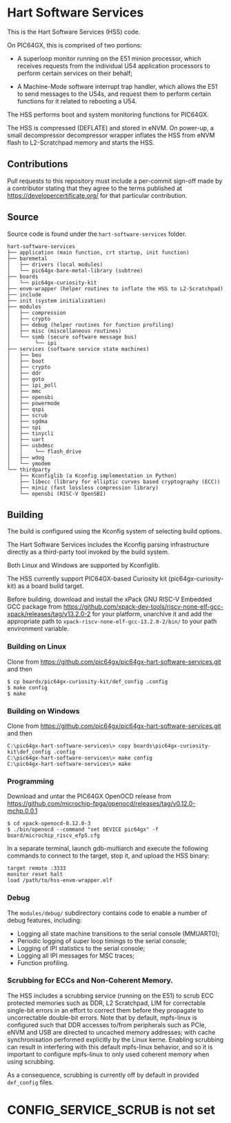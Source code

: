 # Hart Software Services

This is the Hart Software Services (HSS) code. 

On PIC64GX, this is comprised of two portions:

- A superloop monitor running on the E51 minion processor, which receives requests from the 
   individual U54 application processors to perform certain services on their behalf;

- A Machine-Mode software interrupt trap handler, which allows the E51 to send messages to the U54s, 
   and request them to perform certain functions for it related to rebooting a U54.

The HSS performs boot and system monitoring functions for PIC64GX.

The HSS is compressed (DEFLATE) and stored in eNVM.  On power-up, a small decompressor decompressor wrapper inflates the HSS from eNVM flash to L2-Scratchpad memory and starts the HSS.

## Contributions

Pull requests to this repository must include a per-commit sign-off made by a contributor stating that they agree to the terms published at https://developercertificate.org/ for that particular contribution.

## Source

Source code is found under the `hart-software-services` folder.
   
    hart-software-services
    ├── application (main function, crt startup, init function)
    ├── baremetal
    │   ├── drivers (local modules)
    │   └── pic64gx-bare-metal-library (subtree)
    ├── boards
    │   └── pic64gx-curiosity-kit
    ├── envm-wrapper (helper routines to inflate the HSS to L2-Scratchpad)
    ├── include
    ├── init (system initialization)
    ├── modules
    │   ├── compression
    │   ├── crypto
    │   ├── debug (helper routines for function profiling)
    │   ├── misc (miscellaneous routines)
    │   └── ssmb (secure software message bus)
    │        └── ipi
    ├── services (software service state machines)
    │   ├── beu
    │   ├── boot
    │   ├── crypto
    │   ├── ddr
    │   ├── goto
    │   ├── ipi_poll
    │   ├── mmc
    │   ├── opensbi
    │   ├── powermode
    │   ├── qspi
    │   ├── scrub
    │   ├── sgdma
    │   ├── spi
    │   ├── tinycli
    │   ├── uart
    │   ├── usbdmsc
    │   │    └── flash_drive
    │   ├── wdog
    │   └── ymodem
    └── thirdparty
        ├── Kconfiglib (a Kconfig implementation in Python)
        ├── libecc (library for elliptic curves based cryptography (ECC))
        ├── miniz (fast lossless compression library)
        └── opensbi (RISC-V OpenSBI)

## Building

The build is configured using the Kconfig system of selecting build options. 

The Hart Software Services includes the Kconfig parsing infrastructure directly as a third-party tool invoked by the build system.

Both Linux and Windows are supported by Kconfiglib.
 
The HSS currently support PIC64GX-based Curiosity kit (pic64gx-curiosity-kit) as a board build target.

Before building, download and install the xPack GNU RISC-V Embedded GCC package from https://github.com/xpack-dev-tools/riscv-none-elf-gcc-xpack/releases/tag/v13.2.0-2 for your platform, unarchive it and add the appropriate path to `xpack-riscv-none-elf-gcc-13.2.0-2/bin/` to your path environment variable.

### Building on Linux

Clone from https://github.com/pic64gx/pic64gx-hart-software-services.git and then

    $ cp boards/pic64gx-curiosity-kit/def_config .config
    $ make config
    $ make

### Building on Windows

Clone from https://github.com/pic64gx/pic64gx-hart-software-services.git and then

    C:\pic64gx-hart-software-services\> copy boards\pic64gx-curiosity-kit\def_config .config
    C:\pic64gx-hart-software-services\> make config
    C:\pic64gx-hart-software-services\> make

### Programming

Download and untar the PIC64GX OpenOCD release from https://github.com/microchip-fpga/openocd/releases/tag/v0.12.0-mchp.0.0.1

    $ cd xpack-openocd-0.12.0-3
    $ ./bin/openocd --command "set DEVICE pic64gx" -f board/microchip_riscv_efp5.cfg

In a separate terminal, launch gdb-multiarch and execute the following commands
to connect to the target, stop it, and upload the HSS binary:

    target remote :3333
    monitor reset halt
    load /path/to/hss-envm-wrapper.elf

### Debug

The `modules/debug/` subdirectory contains code to enable a number of debug features, including:

 * Logging all state machine transitions to the serial console (MMUART0);
 * Periodic logging of super loop timings to the serial console;
 * Logging of IPI statistics to the serial console;
 * Logging all IPI messages for MSC traces;
 * Function profiling.

### Scrubbing for ECCs and Non-Coherent Memory.

The HSS includes a scrubbing service (running on the E51) to scrub ECC protected memories such as DDR, L2 Scratchpad, LIM for correctable single-bit errors in an effort to correct them before they propagate to uncorrectable double-bit errors. Note that by default, mpfs-linux is configured such that DDR accesses to/from peripherals such as PCIe, eNVM and USB are directed to uncached memory addresses; with cache synchronisation performed explicitly by the Linux kerne. Enabling scrubbing can result in interfering with this default mpfs-linux behavior, and so it is important to configure mpfs-linux to only used coherent memory when using scrubbing.

As a consequence, scrubbing is currently off by default in provided `def_config` files.

   # CONFIG_SERVICE_SCRUB is not set
